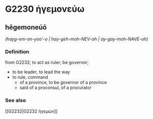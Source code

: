 # G2230 ἡγεμονεύω

## hēgemoneúō

_(hayg-em-on-yoo'-o | hay-geh-moh-NEV-oh | ay-gay-moh-NAVE-oh)_

### Definition

from G2232; to act as ruler; be governor; 

- to be leader, to lead the way
- to rule, command
  - of a province, to be governor of a province
  - said of a proconsul, of a procurator

### See also

[[G2232|G2232 ἡγεμών]]
